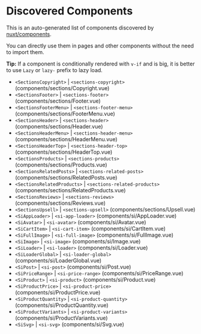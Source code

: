 # Discovered Components

This is an auto-generated list of components discovered by [nuxt/components](https://github.com/nuxt/components).

You can directly use them in pages and other components without the need to import them.

**Tip:** If a component is conditionally rendered with `v-if` and is big, it is better to use `Lazy` or `lazy-` prefix to lazy load.

- `<SectionsCopyright>` | `<sections-copyright>` (components/sections/Copyright.vue)
- `<SectionsFooter>` | `<sections-footer>` (components/sections/Footer.vue)
- `<SectionsFooterMenu>` | `<sections-footer-menu>` (components/sections/FooterMenu.vue)
- `<SectionsHeader>` | `<sections-header>` (components/sections/Header.vue)
- `<SectionsHeaderMenu>` | `<sections-header-menu>` (components/sections/HeaderMenu.vue)
- `<SectionsHeaderTop>` | `<sections-header-top>` (components/sections/HeaderTop.vue)
- `<SectionsProducts>` | `<sections-products>` (components/sections/Products.vue)
- `<SectionsRelatedPosts>` | `<sections-related-posts>` (components/sections/RelatedPosts.vue)
- `<SectionsRelatedProducts>` | `<sections-related-products>` (components/sections/RelatedProducts.vue)
- `<SectionsReviews>` | `<sections-reviews>` (components/sections/Reviews.vue)
- `<SectionsUpsell>` | `<sections-upsell>` (components/sections/Upsell.vue)
- `<SiAppLoader>` | `<si-app-loader>` (components/si/AppLoader.vue)
- `<SiAvatar>` | `<si-avatar>` (components/si/Avatar.vue)
- `<SiCartItem>` | `<si-cart-item>` (components/si/CartItem.vue)
- `<SiFullImage>` | `<si-full-image>` (components/si/FullImage.vue)
- `<SiImage>` | `<si-image>` (components/si/Image.vue)
- `<SiLoader>` | `<si-loader>` (components/si/Loader.vue)
- `<SiLoaderGlobal>` | `<si-loader-global>` (components/si/LoaderGlobal.vue)
- `<SiPost>` | `<si-post>` (components/si/Post.vue)
- `<SiPriceRange>` | `<si-price-range>` (components/si/PriceRange.vue)
- `<SiProduct>` | `<si-product>` (components/si/Product.vue)
- `<SiProductPrice>` | `<si-product-price>` (components/si/ProductPrice.vue)
- `<SiProductQuantity>` | `<si-product-quantity>` (components/si/ProductQuantity.vue)
- `<SiProductVariants>` | `<si-product-variants>` (components/si/ProductVariants.vue)
- `<SiSvg>` | `<si-svg>` (components/si/Svg.vue)
